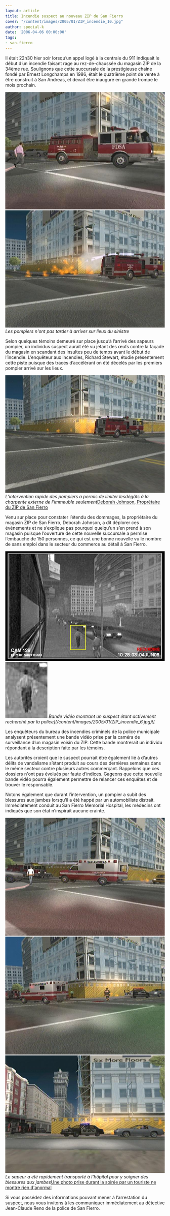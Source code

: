 ```yaml
---
layout: article
title: Incendie suspect au nouveau ZIP de San Fierro
cover: "/content/images/2005/01/ZIP_incendie_10.jpg"
author: special-k
date: '2006-04-06 00:00:00'
tags:
- san-fierro
---
```


Il était 22h30 hier soir lorsqu’un appel logé à la centrale du 911 indiquait le début d’un incendie faisant rage au rez-de-chaussée du magasin ZIP de la 34ème rue. Soulignons que cette succursale de la prestigieuse chaîne fondé par Ernest Longchamps en 1986, était le quatrième point de vente à être construit à San Andreas, et devait être inauguré en grande trompe le mois prochain.

![](/content/images/2005/01/ZIP_incendie_9.jpg)
![Les pompiers n'ont pas tarder à arriver sur lieux du sinistre](/content/images/2005/01/ZIP_incendie_1.jpg)
_Les pompiers n'ont pas tarder à arriver sur lieux du sinistre_

Selon quelques témoins demeuré sur place jusqu’à l’arrivé des sapeurs pompier, un individus suspect aurait été vu jetant des œufs contre la façade du magasin en scandant des insultes peu de temps avant le début de l’incendie. L’enquêteur aux incendies, Richard Stewart, étudie présentement cette piste puisque des traces d’accélérant on été décelés par les premiers pompier arrivé sur les lieux.

![L’intervention rapide des pompiers a permis de limiter lesdégâts à la charpente externe de l’immeuble seulement](/content/images/2005/01/ZIP_incendie_2.jpg)
_L’intervention rapide des pompiers a permis de limiter lesdégâts à la charpente externe de l’immeuble seulement_[Deborah Johnson, Proprétaire du ZIP de San Fierro](/content/images/2005/01/ZIP_Deborah_Jonhson.jpg)

Venu sur place pour constater l’étendu des dommages, la propriétaire du magasin ZIP de San Fierro, Deborah Johnson, a dit déplorer ces événements et ne s’explique pas pourquoi quelqu’un s’en prend à son magasin puisque l’ouverture de cette nouvelle succursale a permise l’embauche de 150 personnes, ce qui est une bonne nouvelle vu le nombre de sans emploi dans le secteur du commerce au détail à San Fierro.

![Bande vidéo montrant un suspect étant activement recherché par la police](/content/images/2005/01/ZIP_incendie_6.jpg)![](/content/images/2005/01/ZIP_incendie_8.jpg)
_Bande vidéo montrant un suspect étant activement recherché par la police](/content/images/2005/01/ZIP_incendie_6.jpg)![_

Les enquêteurs du bureau des incendies criminels de la police municipale analysent présentement une bande vidéo prise par la caméra de surveillance d’un magasin voisin du ZIP. Cette bande montrerait un individu répondant à la description faite par les témoins.

Les autorités croient que le suspect pourrait être également lié à d’autres délits de vandalisme s’étant produit au cours des dernières semaines dans le même secteur contre plusieurs autres commerçant. Rappelons que ces dossiers n'ont pas évolués par faute d’indices. Gageons que cette nouvelle bande vidéo pourra également permettre de relancer ces enquêtes et de trouver le responsable.

Notons également que durant l’intervention, un pompier a subit des blessures aux jambes lorsqu’il a été happé par un automobiliste distrait. Immédiatement conduit au San Fierro Memorial Hospital, les médecins ont indiqués que son état n’inspirait aucune crainte.

![](/content/images/2005/01/ZIP_incendie_3.jpg)
![](/content/images/2005/01/ZIP_incendie_4.jpg)
![Le sapeur a été rapidement transporté à l'hôpital pour y soigner des blessures aux jambes](/content/images/2005/01/ZIP_incendie_5.jpg)
_Le sapeur a été rapidement transporté à l'hôpital pour y soigner des blessures aux jambes_[Une photo prise durant la soirée par un touriste ne montre rien d'anormal](/content/images/2005/01/ZIP_incendie_7.jpg)

Si vous possédez des informations pouvant mener à l’arrestation du suspect, nous vous invitons à les communiquer immédiatement au détective Jean-Claude Reno de la police de San Fierro.

<!--kg-card-end: markdown-->
